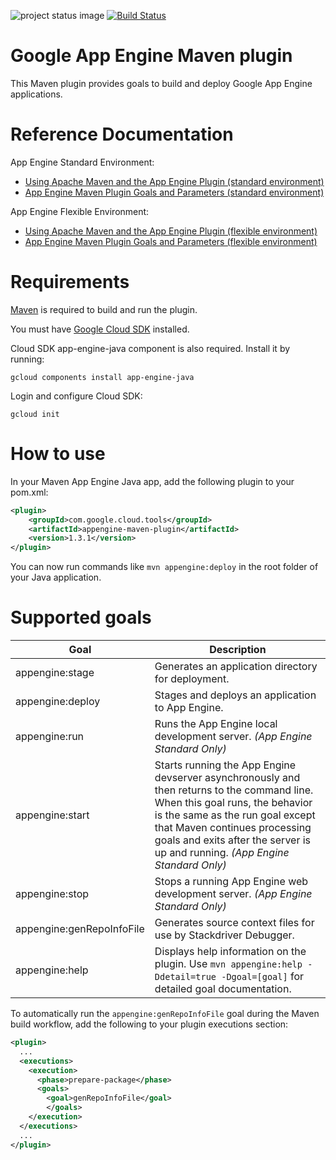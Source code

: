![project status image](https://img.shields.io/badge/stability-stable-brightgreen.svg)
[![Build Status](http://travis-ci.org/GoogleCloudPlatform/app-maven-plugin.svg)](http://travis-ci.org/GoogleCloudPlatform/app-maven-plugin)
# Google App Engine Maven plugin

This Maven plugin provides goals to build and deploy Google App Engine applications.

# Reference Documentation

App Engine Standard Environment:
* [Using Apache Maven and the App Engine Plugin (standard environment)](https://cloud.google.com/appengine/docs/java/tools/using-maven)
* [App Engine Maven Plugin Goals and Parameters (standard environment)](https://cloud.google.com/appengine/docs/java/tools/maven-reference)

App Engine Flexible Environment:
* [Using Apache Maven and the App Engine Plugin (flexible environment)](https://cloud.google.com/appengine/docs/flexible/java/using-maven)
* [App Engine Maven Plugin Goals and Parameters (flexible environment)](https://cloud.google.com/appengine/docs/flexible/java/maven-reference)

# Requirements

[Maven](http://maven.apache.org/) is required to build and run the plugin.

You must have [Google Cloud SDK](https://cloud.google.com/sdk/) installed.

Cloud SDK app-engine-java component is also required. Install it by running:

    gcloud components install app-engine-java

Login and configure Cloud SDK:

    gcloud init

# How to use

In your Maven App Engine Java app, add the following plugin to your pom.xml:

```XML
<plugin>
    <groupId>com.google.cloud.tools</groupId>
    <artifactId>appengine-maven-plugin</artifactId>
    <version>1.3.1</version>
</plugin>
```

You can now run commands like `mvn appengine:deploy` in the root folder of your Java application.

# Supported goals

Goal | Description
--- | ---
appengine:stage|Generates an application directory for deployment.
appengine:deploy|Stages and deploys an application to App Engine.
appengine:run|Runs the App Engine local development server. *(App Engine Standard Only)*
appengine:start|Starts running the App Engine devserver asynchronously and then returns to the command line. When this goal runs, the behavior is the same as the run goal except that Maven continues processing goals and exits after the server is up and running. *(App Engine Standard Only)*
appengine:stop|Stops a running App Engine web development server. *(App Engine Standard Only)*
appengine:genRepoInfoFile|Generates source context files for use by Stackdriver Debugger.
appengine:help|Displays help information on the plugin. Use `mvn appengine:help -Ddetail=true -Dgoal=[goal]` for detailed goal documentation.

To automatically run the `appengine:genRepoInfoFile` goal during the Maven build workflow, add the following to your plugin executions section:

```XML
<plugin>
  ...
  <executions>
    <execution>
      <phase>prepare-package</phase>
      <goals>
        <goal>genRepoInfoFile</goal>
        </goals>
    </execution>
  </executions>
  ...
</plugin>
```
